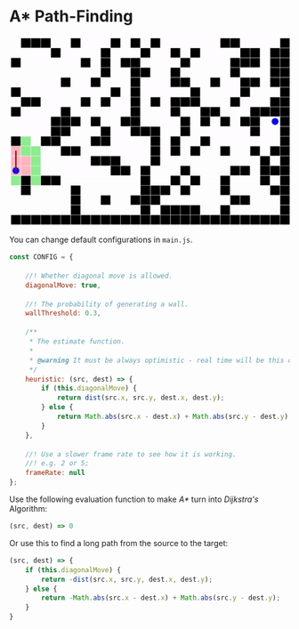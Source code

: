 # A* Path-Finding

![Cover](Cover.gif)

You can change default configurations in `main.js`.

```javascript
const CONFIG = {

    //! Whether diagonal move is allowed.
    diagonalMove: true,

    //! The probability of generating a wall.
    wallThreshold: 0.3,

    /**
     * The estimate function.
     *
     * @warning It must be always optimistic - real time will be this or longer.
     */
    heuristic: (src, dest) => {
        if (this.diagonalMove) {
            return dist(src.x, src.y, dest.x, dest.y);
        } else {
            return Math.abs(src.x - dest.x) + Math.abs(src.y - dest.y);
        }
    },

    //! Use a slower frame rate to see how it is working.
    //! e.g. 2 or 5;
    frameRate: null
};
```

Use the following evaluation function to make *A\** turn into *Dijkstra's* Algorithm:

```javascript
(src, dest) => 0
```

Or use this to find a long path from the source to the target:

```javascript
(src, dest) => {
    if (this.diagonalMove) {
        return -dist(src.x, src.y, dest.x, dest.y);
    } else {
        return -Math.abs(src.x - dest.x) + Math.abs(src.y - dest.y);
    }
}
```